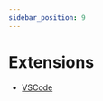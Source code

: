 ```yaml
---
sidebar_position: 9
---
```


# Extensions

- [VSCode](https://marketplace.visualstudio.com/items?itemName=yoavlavi.viable)